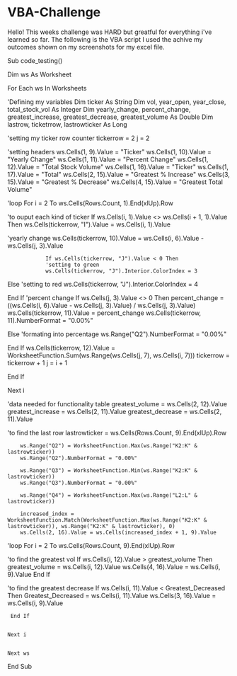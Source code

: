 # VBA-Challenge

Hello! This weeks challenge was HARD but greatful for everything i've learned so far. The following is the VBA script I used the achive my outcomes shown on my screenshots for my excel file. 


Sub code_testing()

Dim ws As Worksheet

For Each ws In Worksheets

'Defining my variables
Dim ticker As String
Dim vol, year_open, year_close, total_stock_vol As Integer
Dim yearly_change, percent_change, greatest_increase, greatest_decrease, greatest_volume As Double
Dim lastrow, ticketrrow, lastrowticker As Long

'setting my ticker row counter
tickerrow = 2
j = 2

'setting headers
    ws.Cells(1, 9).Value = "Ticker"
    ws.Cells(1, 10).Value = "Yearly Change"
    ws.Cells(1, 11).Value = "Percent Change"
    ws.Cells(1, 12).Value = "Total Stock Volume"
    ws.Cells(1, 16).Value = "Ticker"
    ws.Cells(1, 17).Value = "Total"
    ws.Cells(2, 15).Value = "Greatest % Increase"
    ws.Cells(3, 15).Value = "Greatest % Decrease"
    ws.Cells(4, 15).Value = "Greatest Total Volume"
    
'loop
    For i = 2 To ws.Cells(Rows.Count, 1).End(xlUp).Row
    
'to ouput each kind of ticker
    If ws.Cells(i, 1).Value <> ws.Cells(i + 1, 1).Value Then
        ws.Cells(tickerrow, "I").Value = ws.Cells(i, 1).Value
        
'yearly change
        ws.Cells(tickerrow, 10).Value = ws.Cells(i, 6).Value - ws.Cells(j, 3).Value
                
                If ws.Cells(tickerrow, "J").Value < 0 Then
                'setting to green
                ws.Cells(tickerrow, "J").Interior.ColorIndex = 3
Else
'setting to red
    ws.Cells(tickerrow, "J").Interior.ColorIndex = 4
    
End If
'percent change
    If ws.Cells(j, 3).Value <> 0 Then
    percent_change = ((ws.Cells(i, 6).Value - ws.Cells(j, 3).Value) / ws.Cells(j, 3).Value)
    ws.Cells(tickerrow, 11).Value = percent_change
    ws.Cells(tickerrow, 11).NumberFormat = "0.00%"

Else
'formating into percentage
    ws.Range("Q2").NumberFormat = "0.00%"
    
End If
    ws.Cells(tickerrow, 12).Value = WorksheetFunction.Sum(ws.Range(ws.Cells(j, 7), ws.Cells(i, 7)))
    tickerrow = tickerrow + 1
    j = i + 1

End If

Next i

'data needed for functionality table
        greatest_volume = ws.Cells(2, 12).Value
        greatest_increase = ws.Cells(2, 11).Value
        greatest_decrease = ws.Cells(2, 11).Value
        
'to find the last row
        lastrowticker = ws.Cells(Rows.Count, 9).End(xlUp).Row
        
        ws.Range("Q2") = WorksheetFunction.Max(ws.Range("K2:K" & lastrowticker))
        ws.Range("Q2").NumberFormat = "0.00%"
        
        ws.Range("Q3") = WorksheetFunction.Min(ws.Range("K2:K" & lastrowticker))
        ws.Range("Q3").NumberFormat = "0.00%"
        
        ws.Range("Q4") = WorksheetFunction.Max(ws.Range("L2:L" & lastrowticker))
        
        increased_index = WorksheetFunction.Match(WorksheetFunction.Max(ws.Range("K2:K" & lastrowticker)), ws.Range("K2:K" & lastrowticker), 0)
        ws.Cells(2, 16).Value = ws.Cells(increased_index + 1, 9).Value
'loop
    For i = 2 To ws.Cells(Rows.Count, 9).End(xlUp).Row
    
'to find the greatest vol
    If ws.Cells(i, 12).Value > greatest_volume Then
                greatest_volume = ws.Cells(i, 12).Value
                ws.Cells(4, 16).Value = ws.Cells(i, 9).Value
    End If
            
'to find the greatest decrease
    If ws.Cells(i, 11).Value < Greatest_Decreased Then
                Greatest_Decreased = ws.Cells(i, 11).Value
                ws.Cells(3, 16).Value = ws.Cells(i, 9).Value

                
     End If
            
    
    Next i
    
    
    Next ws
    
End Sub
